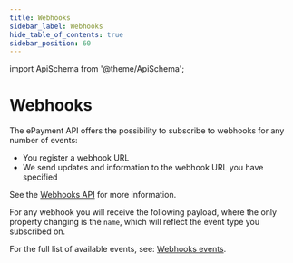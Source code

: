 ```yaml
---
title: Webhooks
sidebar_label: Webhooks
hide_table_of_contents: true
sidebar_position: 60
---
```


import ApiSchema from '@theme/ApiSchema';

# Webhooks

The ePayment API offers the possibility to subscribe to webhooks for any number of events:
* You register a webhook URL
* We send updates and information to the webhook URL you have specified

See the
[Webhooks API](https://developer.vippsmobilepay.com/docs/APIs/webhooks-api)
for more information.

For any webhook you will receive the following payload, where the only property changing is
the `name`, which will reflect the event type you subscribed on.

<ApiSchema id="epayment-swagger-id" pointer="#/components/schemas/WebhookEvent" />

For the full list of available events, see:
[Webhooks events](https://developer.vippsmobilepay.com/docs/APIs/webhooks-api/events).
